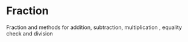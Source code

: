 # Fraction
Fraction  and methods for addition, subtraction, multiplication , equality check and division
